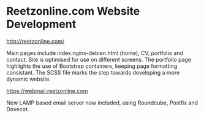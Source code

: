 # Reetzonline.com Website Development

http://reetzonline.com/

Main pages include index.nginx-debian.html (home), CV, portfolio and contact. Site is optimised for use on different screens. The portfolio page highlights the use of Bootstrap containers, keeping page formatting consistant. The SCSS file marks the step towards developing a more dynamic website. 

https://webmail.reetzonline.com

New LAMP based email server now included, using Roundcube, Postfix and Dovecot. 

